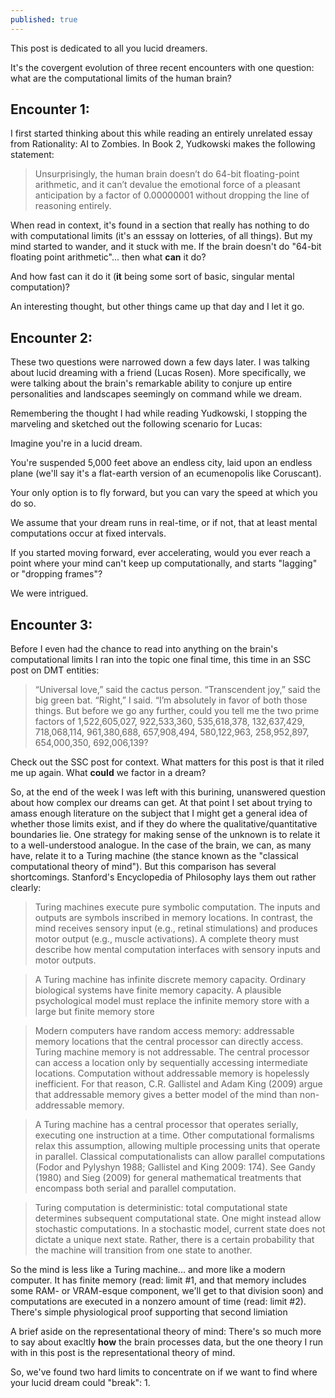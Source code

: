 ```yaml
---
published: true
---
```

This post is dedicated to all you lucid dreamers.

It's the covergent evolution of three recent encounters with one question: what are the computational limits of the human brain?

## Encounter 1:
I first started thinking about this while reading an entirely unrelated essay from Rationality: AI to Zombies. In Book 2, Yudkowski makes the following statement:

> Unsurprisingly, the human brain doesn’t do 64-bit floating-point arithmetic, and it can’t devalue the emotional force of a pleasant anticipation by a factor of 0.00000001 without dropping the line of reasoning entirely.

When read in context, it's found in a section that really has nothing to do with computational limits (it's an esssay on lotteries, of all things). But my mind started to wander, and it stuck with me. If the brain doesn't do "64-bit floating point arithmetic"... then what __can__ it do?

And how fast can it do it (__it__ being some sort of basic, singular mental computation)?

An interesting thought, but other things came up that day and I let it go.

## Encounter 2:
These two questions were narrowed down a few days later. I was talking about lucid dreaming with a friend (Lucas Rosen). More specifically, we were talking about the brain's remarkable ability to conjure up entire personalities and landscapes seemingly on command while we dream. 

Remembering the thought I had while reading Yudkowski, I stopping the marveling and sketched out the following scenario for Lucas:

Imagine you're in a lucid dream.

You're suspended 5,000 feet above an endless city, laid upon an endless plane (we'll say it's a flat-earth version of an ecumenopolis like Coruscant).

Your only option is to fly forward, but you can vary the speed at which you do so.

We assume that your dream runs in real-time, or if not, that at least mental computations occur at fixed intervals.

If you started moving forward, ever accelerating, would you ever reach a point where your mind can't keep up computationally, and starts "lagging" or "dropping frames"?

We were intrigued.

## Encounter 3:

Before I even had the chance to read into anything on the brain's computational limits I ran into the topic one final time, this time in an SSC post on DMT entities:

> “Universal love,” said the cactus person.
“Transcendent joy,” said the big green bat.
“Right,” I said. “I’m absolutely in favor of both those things. But before we go any further, could you tell me the two prime factors of 1,522,605,027, 922,533,360, 535,618,378, 132,637,429, 718,068,114, 961,380,688, 657,908,494, 580,122,963, 258,952,897, 654,000,350, 692,006,139?

Check out the SSC post for context. What matters for this post is that it riled me up again. What __could__ we factor in a dream?

So, at the end of the week I was left with this burining, unanswered question about how complex our dreams can get. At that point I set about trying to amass enough literature on the subject that I might get a general idea of whether those limits exist, and if they do where the qualitative/quantitative boundaries lie. One strategy for making sense of the unknown is to relate it to a well-understood analogue. In the case of the brain, we can, as many have, relate it to a Turing machine (the stance known as the "classical computational theory of mind"). But this comparison has several shortcomings. Stanford's Encyclopedia of Philosophy lays them out rather clearly:

> Turing machines execute pure symbolic computation. The inputs and outputs are symbols inscribed in memory locations. In contrast, the mind receives sensory input (e.g., retinal stimulations) and produces motor output (e.g., muscle activations). A complete theory must describe how mental computation interfaces with sensory inputs and motor outputs.

> A Turing machine has infinite discrete memory capacity. Ordinary biological systems have finite memory capacity. A plausible psychological model must replace the infinite memory store with a large but finite memory store

> Modern computers have random access memory: addressable memory locations that the central processor can directly access. Turing machine memory is not addressable. The central processor can access a location only by sequentially accessing intermediate locations. Computation without addressable memory is hopelessly inefficient. For that reason, C.R. Gallistel and Adam King (2009) argue that addressable memory gives a better model of the mind than non-addressable memory.

> A Turing machine has a central processor that operates serially, executing one instruction at a time. Other computational formalisms relax this assumption, allowing multiple processing units that operate in parallel. Classical computationalists can allow parallel computations (Fodor and Pylyshyn 1988; Gallistel and King 2009: 174). See Gandy (1980) and Sieg (2009) for general mathematical treatments that encompass both serial and parallel computation.

> Turing computation is deterministic: total computational state determines subsequent computational state. One might instead allow stochastic computations. In a stochastic model, current state does not dictate a unique next state. Rather, there is a certain probability that the machine will transition from one state to another.

So the mind is less like a Turing machine... and more like a modern computer. It has finite memory (read: limit #1, and that memory includes some RAM- or VRAM-esque component, we'll get to that division soon) and computations are executed in a nonzero amount of time (read: limit #2). There's simple physiological proof supporting that second limiation

A brief aside on the representational theory of mind: There's so much more to say about exacltly __how__ the brain processes data, but the one theory I run with in this post is the representational theory of mind.

So, we've found two hard limits to concentrate on if we want to find where your lucid dream could "break":
	1.
